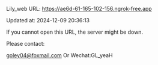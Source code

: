 Lily_web URL: https://ae6d-61-165-102-156.ngrok-free.app

Updated at: 2024-12-09 20:36:13

If you cannot open this URL, the server might be down.

Please contact: 

goley04@foxmail.com Or Wechat:GL_yeaH